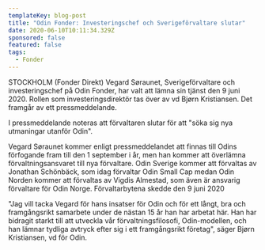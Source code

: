 ```yaml
---
templateKey: blog-post
title: "Odin Fonder: Investeringschef och Sverigeförvaltare slutar"
date: 2020-06-10T10:11:34.329Z
sponsored: false
featured: false
tags:
  - Fonder
---
```

STOCKHOLM (Fonder Direkt) Vegard Søraunet, Sverigeförvaltare och investeringschef på Odin Fonder, har valt att lämna sin tjänst den 9 juni 2020. Rollen som investeringsdirektör tas över av vd Bjørn Kristiansen. Det framgår av ett pressmeddelande.

I pressmeddelande noteras att förvaltaren slutar för att "söka sig nya utmaningar utanför Odin".

Vegard Søraunet kommer enligt pressmeddelandet att finnas till Odins förfogande fram till den 1 september i år, men han kommer att överlämna förvaltningsansvaret till nya förvaltare. Odin Sverige kommer att förvaltas av Jonathan Schönbäck, som idag förvaltar Odin Small Cap medan Odin Norden kommer att förvaltas av Vigdis Almestad, som även är ansvarig förvaltare för Odin Norge. Förvaltarbytena skedde den 9 juni 2020

"Jag vill tacka Vegard för hans insatser för Odin och för ett långt, bra och framgångsrikt samarbete under de nästan 15 år han har arbetat här. Han har bidragit starkt till att utveckla vår förvaltningsfilosofi, Odin-modellen, och han lämnar tydliga avtryck efter sig i ett framgångsrikt företag", säger Bjørn Kristiansen, vd för Odin.